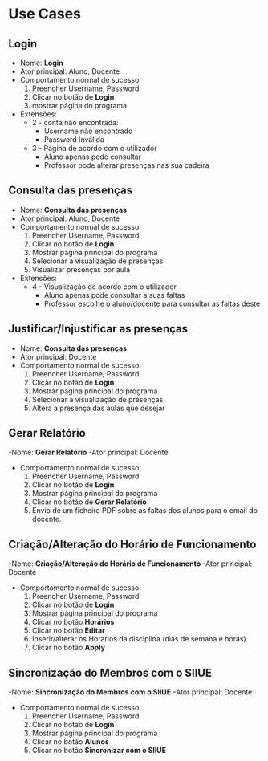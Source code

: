 # Use Cases

## Login

- Nome: **Login**
- Ator principal: Aluno, Docente
- Comportamento normal de sucesso:
  1. Preencher Username, Password
  2. Clicar no botão de **Login**
  3. mostrar página do programa
- Extensões:
  - 2 - conta não encontrada:
    - Username não encontrado
    - Password Inválida
  - 3 - Página de acordo com o utilizador
    - Aluno apenas pode consultar
    - Professor pode alterar presenças nas sua cadeira

## Consulta das presenças

- Nome: **Consulta das presenças**
- Ator principal: Aluno, Docente
- Comportamento normal de sucesso:
  1. Preencher Username, Password
  2. Clicar no botão de **Login**
  3. Mostrar página principal do programa
  4. Selecionar a visualização de presenças
  5. Visualizar presenças por aula
- Extensões:
  - 4 - Visualização de acordo com o utilizador
    - Aluno apenas pode consultar a suas faltas
    - Professor escolhe o aluno/docente para consultar as faltas deste

## Justificar/Injustificar as presenças

- Nome: **Consulta das presenças**
- Ator principal: Docente
- Comportamento normal de sucesso:
  1. Preencher Username, Password
  2. Clicar no botão de **Login**
  3. Mostrar página principal do programa
  4. Selecionar a visualização de presenças
  5. Altera a presença das aulas que desejar

## Gerar Relatório

-Nome: **Gerar Relatório**
-Ator principal: Docente
- Comportamento normal de sucesso:
  1. Preencher Username, Password
  2. Clicar no botão de **Login**
  3. Mostrar página principal do programa
  4. Clicar no botão de **Gerar Relatório**
  5. Envio de um ficheiro PDF sobre as faltas dos alunos para o email do docente.

## Criação/Alteração do Horário de Funcionamento

-Nome: **Criação/Alteração do Horário de Funcionamento**
-Ator principal: Docente
- Comportamento normal de sucesso:
  1. Preencher Username, Password
  2. Clicar no botão de **Login**
  3. Mostrar página principal do programa
  4. Clicar no botão **Horários**
  5. Clicar no botão **Editar**
  6. Inserir/alterar os Horarios da disciplina (dias de semana e horas)
  7. Clicar no botão **Apply**

## Sincronização do Membros com o SIIUE

-Nome: **Sincronização do Membros com o SIIUE**
-Ator principal: Docente
- Comportamento normal de sucesso:
  1. Preencher Username, Password
  2. Clicar no botão de **Login**
  3. Mostrar página principal do programa
  4. Clicar no botão **Alunos**
  5. Clicar no botão **Sincronizar com o SIIUE**